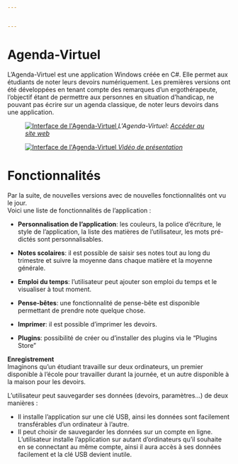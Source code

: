 ```yaml
---


---
```


<h1 id="agenda-virtuel">Agenda-Virtuel</h1>
<p>L’Agenda-Virtuel est une application Windows créée en C#. Elle permet aux étudiants de noter leurs devoirs numériquement. Les premières versions ont été développées en tenant compte des remarques d’un ergothérapeute, l’objectif étant de permettre aux personnes en situation d’handicap, ne pouvant pas écrire sur un agenda classique, de noter leurs devoirs dans une application.</p>
<figure>
	<a href="https://www.admandev.fr/softwareInfos.php?name=Agenda-Virtuel">
		<img src="https://www.admandev.fr/web/images/softwares/screenshot/Agenda-Virtuel.png" alt="Interface de l'Agenda-Virtuel">
	</a>
	<figurecaption>
		<i>L'Agenda-Virtuel</i>: 
		<a href="https://www.admandev.fr/softwareInfos.php?name=Agenda-Virtuel">
			<i>Accéder au site web</i>
		</a>
	</figurecaption>
</figure>
<figure>
	<a href="https://www.youtube.com/watch?v=eO5em08Lg8g&amp;feature=youtu.be">
		<img src="https://i9.ytimg.com/vi/eO5em08Lg8g/maxresdefault.jpg?time=1594989989913&amp;sqp=CMy6xvgF&amp;rs=AOn4CLDP4-qsQL5WKjY2Dc643KXf_ZKZiQ" alt="Interface de l'Agenda-Virtuel">
	</a>
	<figurecaption>
		<a href="https://www.youtube.com/watch?v=eO5em08Lg8g&amp;feature=youtu.be">
			<i>Vidéo de présentation</i>
		</a>
	</figurecaption>
</figure>
<h1 id="fonctionnalités">Fonctionnalités</h1>
<p>Par la suite, de nouvelles versions avec de nouvelles fonctionnalités ont vu le jour.<br>
Voici une liste de fonctionnalités de l’application :</p>
<ul>
	<li>
		<p><strong>Personnalisation de l’application</strong>: les couleurs, la police d’écriture, le style de l’application, la liste des matières de l’utilisateur, les mots pré-dictés sont personnalisables.</p>
	</li>
	<li>
		<p><strong>Notes scolaires</strong>: il est possible de saisir ses notes tout au long du trimestre et suivre la moyenne dans chaque matière et la moyenne générale.</p>
	</li>
	<li>
		<p><strong>Emploi du temps</strong>: l’utilisateur peut ajouter son emploi du temps et le visualiser à tout moment.</p>
	</li>
	<li>
		<p><strong>Pense-bêtes</strong>: une fonctionnalité de pense-bête est disponible permettant de prendre note quelque chose.</p>
	</li>
	<li>
		<p><strong>Imprimer</strong>: il est possible d’imprimer les devoirs.</p>
	</li>
	<li>
		<p><strong>Plugins</strong>: possibilité de créer ou d’installer des plugins via le “Plugins Store”</p>
	</li>
</ul>
<p><strong>Enregistrement</strong><br>
Imaginons qu’un étudiant travaille sur deux ordinateurs, un premier disponible à l’école pour travailler durant la journée, et un autre disponible à la maison pour les devoirs.</p>
<p>L’utilisateur peut sauvegarder ses données (devoirs, paramètres…) de deux manières :</p>
<ul>
	<li>Il installe l’application sur une clé USB, ainsi les données sont facilement transférables d’un ordinateur à l’autre.</li>
	<li>Il peut choisir de sauvegarder les données sur un compte en ligne. L’utilisateur installe l’application sur autant d’ordinateurs qu’il souhaite en se connectant au même compte, ainsi il aura accès à ses données facilement et la clé USB devient inutile.</li>
</ul>

